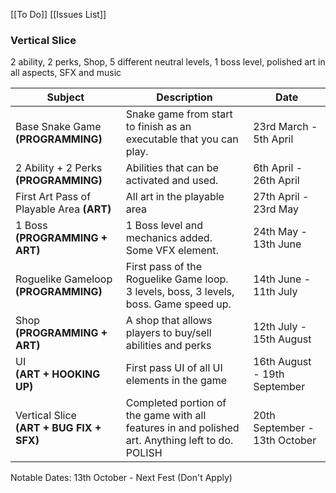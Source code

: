[[To Do]]
[[Issues List]]
### **Vertical Slice**  
2 ability, 2 perks, Shop, 5 different neutral levels, 1 boss level, polished art in all aspects, SFX and music

| Subject                                      | Description                                                                                      | Date                          |
| -------------------------------------------- | ------------------------------------------------------------------------------------------------ | ----------------------------- |
| Base Snake Game **(PROGRAMMING)**            | Snake game from start to finish as an executable that you can play.                              | 23rd March - 5th April        |
| 2 Ability + 2 Perks **(PROGRAMMING)**        | Abilities that can be activated and used.                                                        | 6th April - 26th April        |
| First Art Pass of Playable Area **(ART)**    | All art in the playable area                                                                     | 27th April - 23rd May         |
| 1 Boss <br>**(PROGRAMMING + ART)**           | 1 Boss level and mechanics added. <br>Some VFX element.                                          | 24th May - 13th June          |
| Roguelike Gameloop<br>**(PROGRAMMING)**      | First pass of the Roguelike Game loop.<br>3 levels, boss, 3 levels, boss. Game speed up.         | 14th June - 11th July         |
| Shop <br>**(PROGRAMMING + ART)**             | A shop that allows players to buy/sell abilities and perks                                       | 12th July - 15th August       |
| UI<br>**(ART + HOOKING UP)**                 | First pass UI of all UI elements in the game                                                     | 16th August - 19th September  |
| Vertical Slice <br>**(ART + BUG FIX + SFX)** | Completed portion of the game with all features in and polished art. Anything left to do. POLISH | 20th September - 13th October |
Notable Dates:
13th October - Next Fest (Don't Apply)


